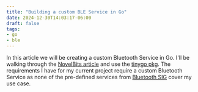 ```yaml
---
title: "Building a custom BLE Service in Go"
date: 2024-12-30T14:03:17-06:00
draft: false
tags:
- go
- ble
---
```


In this article we will be creating a custom Bluetooth Service in Go. I'll be
walking through the [NovelBits article][] and use the [tinygo pkg][]. The
requirements I have for my current project require a custom Bluetooth Service as
none of the pre-defined services from [Bluetooth SIG][] cover my use case.

[Bluetooth SIG]: https://www.bluetooth.com/wp-content/uploads/Files/Specification/HTML/Assigned_Numbers/out/en/Assigned_Numbers.pdf?v=1735501678042
[NovelBits article]: https://novelbits.io/bluetooth-gatt-services-characteristics/
[tinygo pkg]: https://pkg.go.dev/tinygo.org/x/bluetooth
